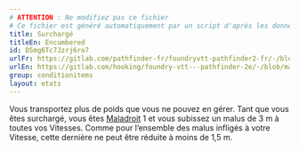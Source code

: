 ```yaml
---
# ATTENTION : Ne modifiez pas ce fichier
# Ce fichier est généré automatiquement par un script d'après les données du module Foundry VTT officiel et de sa traduction
title: Surchargé
titleEn: Encumbered
id: D5mg6Tc7Jzrj6ro7
urlFr: https://gitlab.com/pathfinder-fr/foundryvtt-pathfinder2-fr/-/blob/master/data/conditionitems/D5mg6Tc7Jzrj6ro7.htm
urlEn: https://gitlab.com/hooking/foundry-vtt---pathfinder-2e/-/blob/master/packs/data/conditionitems.db/encumbered.json
group: conditionitems
layout: etats
---
```

Vous transportez plus de poids que vous ne pouvez en gérer. Tant que vous êtes surchargé, vous êtes [Maladroit](maladroit.md) 1 et vous subissez un malus de 3 m à toutes vos Vitesses. Comme pour l’ensemble des malus infligés à votre Vitesse, cette dernière ne peut être réduite à moins de 1,5 m.


